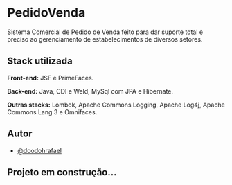 
# PedidoVenda

Sistema Comercial de Pedido de Venda feito para dar suporte total e preciso ao gerenciamento de estabelecimentos de diversos setores.


## Stack utilizada

**Front-end:** JSF e PrimeFaces.

**Back-end:** Java, CDI e Weld, MySql com JPA e Hibernate.

**Outras stacks:** Lombok, Apache Commons Logging, Apache Log4j, Apache Commons Lang 3 e Omnifaces.


## Autor

- [@doodohrafael](https://www.github.com/doodohrafael)


## Projeto em construção...